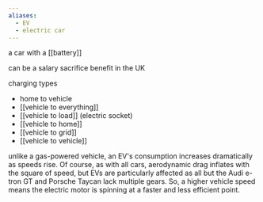 ```yaml
---
aliases:
  - EV
  - electric car
---
```

a car with a [[battery]]

can be a salary sacrifice benefit in the UK

charging types
- home to vehicle
- [[vehicle to everything]]
- [[vehicle to load]] (electric socket)
- [[vehicle to home]]
- [[vehicle to grid]]
- [[vehicle to vehicle]]

unlike a gas-powered vehicle, an EV's consumption increases dramatically as speeds rise. Of course, as with all cars, aerodynamic drag inflates with the square of speed, but EVs are particularly affected as all but the Audi e-tron GT and Porsche Taycan lack multiple gears. So, a higher vehicle speed means the electric motor is spinning at a faster and less efficient point.